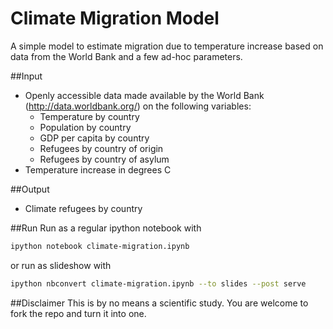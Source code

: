 # Climate Migration Model
A simple model to estimate migration due to temperature increase based on data from the World Bank and a few ad-hoc parameters.

##Input
* Openly accessible data made available by the World Bank (http://data.worldbank.org/) on the following variables:
  * Temperature by country
  * Population by country
  * GDP per capita by country
  * Refugees by country of origin
  * Refugees by country of asylum
* Temperature increase in degrees C
  
##Output
* Climate refugees by country

##Run
Run as a regular ipython notebook with
```bash
ipython notebook climate-migration.ipynb
```
or run as slideshow with
```bash
ipython nbconvert climate-migration.ipynb --to slides --post serve
```

##Disclaimer
This is by no means a scientific study. You are welcome to fork the repo and turn it into one.
